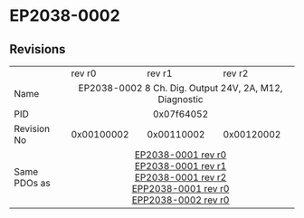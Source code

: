 # EP2038-0002

## Revisions
<table>
<tr>
<td></td>
<td>rev r0</td>
<td>rev r1</td>
<td>rev r2</td>
</tr>
<tr>
<td>Name</td>
<td colspan=3 align="center">EP2038-0002 8 Ch. Dig. Output 24V, 2A, M12, Diagnostic</td>
</tr>
<tr>
<td>PID</td>
<td colspan=3 align="center">0x07f64052</td>
</tr>
<tr>
<td>Revision No</td>
<td>0x00100002</td>
<td>0x00110002</td>
<td>0x00120002</td>
</tr>
<tr>
<td>Same PDOs as</td>
<td colspan=3 align="center"><a href="EP2038-0001.md">EP2038-0001 rev r0</a><br/><a href="EP2038-0001.md">EP2038-0001 rev r1</a><br/><a href="EP2038-0001.md">EP2038-0001 rev r2</a><br/><a href="EPP2038-0001.md">EPP2038-0001 rev r0</a><br/><a href="EPP2038-0002.md">EPP2038-0002 rev r0</a></td>
</tr>
</table>
